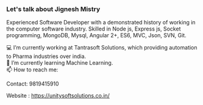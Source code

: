 ### Let's talk about Jignesh Mistry
Experienced Software Developer with a demonstrated history of working in the computer software industry. Skilled in Node js, Express js, Socket programming, MongoDB, Mysql, Angular 2+, ES6, MVC, Json, SVN, Git.

💻 I’m currently working at Tantrasoft Solutions, which providing automation to Pharma industries over india.<Br>
🌱 I’m currently learning Machine Learning.<Br>
📫 How to reach me:
  
 Contact: 9819415910 
 
 Website : https://unitysoftsolutions.co.in/
